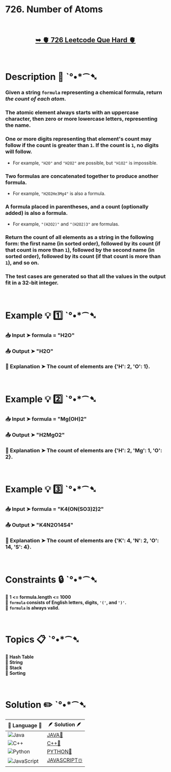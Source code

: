 # 726. Number of Atoms

</br>

<h2 align="center"> 

<a href="https://leetcode.com/problems/number-of-atoms/description/?envType=daily-question&envId=2024-07-14"><strong>➥ 🫀 726 Leetcode Que Hard 🫀 </strong></a>
</h2>

</br>

# Description 📜 ˋ°•*⁀➷

### Given a string `formula` representing a chemical formula, return *the count of each atom*.

### The atomic element always starts with an uppercase character, then zero or more lowercase letters, representing the name.

### One or more digits representing that element's count may follow if the count is greater than `1`. If the count is `1`, no digits will follow.

- For example, `"H2O"` and `"H2O2"` are possible, but `"H1O2"` is impossible.

### Two formulas are concatenated together to produce another formula.

- For example, `"H2O2He3Mg4"` is also a formula.

### A formula placed in parentheses, and a count (optionally added) is also a formula.

- For example, `"(H2O2)"` and `"(H2O2)3"` are formulas.

### Return the count of all elements as a string in the following form: the first name (in sorted order), followed by its count (if that count is more than `1`), followed by the second name (in sorted order), followed by its count (if that count is more than `1`), and so on.

### The test cases are generated so that all the values in the output fit in a 32-bit integer.



</br>

# Example 💡 1️⃣ ˋ°•*⁀➷

  ### 📥 Input  ➤ formula = "H2O"

  ### 📤 Output  ➤ "H2O"

  ### 🔦 Explanation  ➤ The count of elements are {'H': 2, 'O': 1}.

</br>

# Example 💡 2️⃣ ˋ°•*⁀➷

  ### 📥 Input ➤ formula = "Mg(OH)2"

  ### 📤 Output  ➤ "H2MgO2"

  ### 🔦 Explanation ➤ The count of elements are {'H': 2, 'Mg': 1, 'O': 2}.


</br>

# Example 💡 3️⃣ ˋ°•*⁀➷

  ### 📥 Input ➤  formula = "K4(ON(SO3)2)2"

  ### 📤 Output  ➤  "K4N2O14S4"

  ### 🔦 Explanation  ➤  The count of elements are {'K': 4, 'N': 2, 'O': 14, 'S': 4}.

</br>

# Constraints 🔒 ˋ°•*⁀➷

🔹 **1 <= formula.length <= 1000** </br>
🔹 **`formula` consists of English letters, digits, `'('`, and `')'`.** </br>
🔹 **`formula` is always valid.** </br>

</br>

# Topics 📋 ˋ°•*⁀➷

🔸 **Hash Table**  </br>
🔸 **String**  </br>
🔸 **Stack**  </br>
🔸 **Sorting**  </br>


</br>

# Solution ✏️ ˋ°•*⁀➷

| 📒 Language 📒  | 🪶 Solution 🪶 |
| ------------- | ------------- |
|  ![Java](https://img.shields.io/badge/java-%23ED8B00.svg?style=for-the-badge&logo=openjdk&logoColor=white)  | [JAVA🍁](https://github.com/Prakhar-002/LEETCODE/blob/main/%F0%9F%93%9C%20Daily%20Challange%20%F0%9F%92%A1/07%20July%20%20%F0%9F%8F%96%EF%B8%8F%202024/14%20-%2007%20-%202024%20---%20726.%20Number%20of%20Atoms%20%E2%98%83%EF%B8%8F%20%F0%9F%8D%81%20%F0%9F%8D%B0%20%F0%9F%8E%B2/%F0%9F%8D%81JAVA-726-NumberOfAtoms.java) |
|  ![C++](https://img.shields.io/badge/c++-%2300599C.svg?style=for-the-badge&logo=c%2B%2B&logoColor=white)  | [C++🎲](https://github.com/Prakhar-002/LEETCODE/blob/main/%F0%9F%93%9C%20Daily%20Challange%20%F0%9F%92%A1/07%20July%20%20%F0%9F%8F%96%EF%B8%8F%202024/14%20-%2007%20-%202024%20---%20726.%20Number%20of%20Atoms%20%E2%98%83%EF%B8%8F%20%F0%9F%8D%81%20%F0%9F%8D%B0%20%F0%9F%8E%B2/%F0%9F%8E%B2CPP-726-NumberOfAtoms.cpp)  |
|  ![Python](https://img.shields.io/badge/python-3670A0?style=for-the-badge&logo=python&logoColor=ffdd54)    | [PYTHON🍰](https://github.com/Prakhar-002/LEETCODE/blob/main/%F0%9F%93%9C%20Daily%20Challange%20%F0%9F%92%A1/07%20July%20%20%F0%9F%8F%96%EF%B8%8F%202024/14%20-%2007%20-%202024%20---%20726.%20Number%20of%20Atoms%20%E2%98%83%EF%B8%8F%20%F0%9F%8D%81%20%F0%9F%8D%B0%20%F0%9F%8E%B2/%F0%9F%8D%B0PYTHON-726-NumberOfAtoms.py) |
| ![JavaScript](https://img.shields.io/badge/javascript-%23323330.svg?style=for-the-badge&logo=javascript&logoColor=%23F7DF1E)   | [JAVASCRIPT☃️](https://github.com/Prakhar-002/LEETCODE/blob/main/%F0%9F%93%9C%20Daily%20Challange%20%F0%9F%92%A1/07%20July%20%20%F0%9F%8F%96%EF%B8%8F%202024/14%20-%2007%20-%202024%20---%20726.%20Number%20of%20Atoms%20%E2%98%83%EF%B8%8F%20%F0%9F%8D%81%20%F0%9F%8D%B0%20%F0%9F%8E%B2/%E2%98%83%EF%B8%8FJAVASCRIPT-726-NumberOfAtoms.js) |

